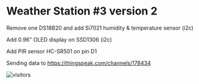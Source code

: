 # Weather Station #3 version 2

Remove one DS18B20 and add Si7021 humidity & temperature sensor (i2c)

Add 0.96" OLED display on SSD1306 (i2c)

Add PIR sensor HC-SR501 on pin D1

Sending data to https://thingspeak.com/channels/178434

![visitors](https://visitor-badge.glitch.me/badge?page_id=VladimirBakum.esp8266.ws3v2)
